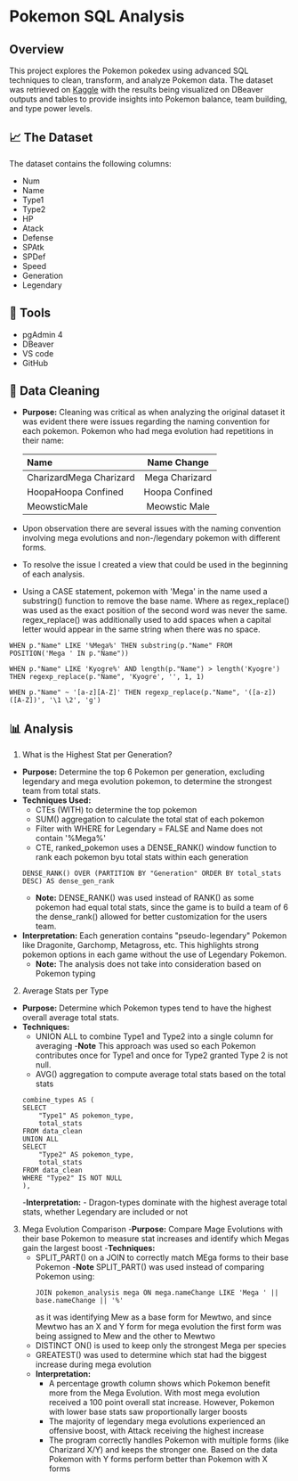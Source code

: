 # Pokemon SQL Analysis

## Overview
This project explores the Pokemon pokedex using advanced SQL techniques to clean, transform, and analyze Pokemon data. The dataset was retrieved on [Kaggle](https://www.kaggle.com/datasets/mlomuscio/pokemon?select=PokemonData.csv) with the results being visualized on DBeaver outputs and tables to provide insights into Pokemon balance, team building, and type power levels. 

## 📈 The Dataset 
The dataset contains the following columns:
- Num
- Name
- Type1
- Type2
- HP
- Atack
- Defense
- SPAtk
- SPDef
- Speed
- Generation
- Legendary

## 🔧 Tools 
- pgAdmin 4
- DBeaver
- VS code
- GitHub

## 🧼 Data Cleaning
- **Purpose:** Cleaning was critical as when analyzing the original dataset it was evident there were issues regarding the naming convention for each pokemon. Pokemon who had mega evolution had repetitions in their name:

    | Name | Name Change | 
    | :------- | :------: | 
    | CharizardMega Charizard | Mega Charizard | 
    | HoopaHoopa Confined  | Hoopa Confined  | 
    | MeowsticMale  | Meowstic Male  |  
- Upon observation there are several issues with the naming convention involving mega evolutions and non-/legendary pokemon with different forms. 
- To resolve the issue I created a view that could be used in the beginning of each analysis.
- Using a CASE statement, pokemon with 'Mega' in the name used a substring() function to remove the base name. Where as regex_replace() was used as the exact position of the second word was never the same. regex_replace() was additionally used to add spaces when a capital letter would appear in the same string when there was no space.
```
WHEN p."Name" LIKE '%Mega%' THEN substring(p."Name" FROM POSITION('Mega ' IN p."Name"))

WHEN p."Name" LIKE 'Kyogre%' AND length(p."Name") > length('Kyogre') THEN regexp_replace(p."Name", 'Kyogre', '', 1, 1)

WHEN p."Name" ~ '[a-z][A-Z]' THEN regexp_replace(p."Name", '([a-z])([A-Z])', '\1 \2', 'g')
```
## 📊 Analysis
1. What is the Highest Stat per Generation?
- **Purpose:** Determine the top 6 Pokemon per generation, excluding legendary and mega evolution pokemon, to determine the strongest team from total stats.
- **Techniques Used:** 
    - CTEs (WITH) to determine the top pokemon
    - SUM() aggregation to calculate the total stat of each pokemon
    - Filter with WHERE for Legendary = FALSE and Name does not contain '%Mega%'
    - CTE, ranked_pokemon uses a DENSE_RANK() window function to rank each pokemon byu total stats within each generation
    ```
    DENSE_RANK() OVER (PARTITION BY "Generation" ORDER BY total_stats DESC) AS dense_gen_rank
    ```
    - **Note:** DENSE_RANK() was used instead of RANK() as some pokemon had equal total stats, since the game is to build a team of 6 the dense_rank() allowed for better customization for the users team.
- **Interpretation:** Each generation contains "pseudo-legendary" Pokemon like Dragonite, Garchomp, Metagross, etc. This highlights strong pokemon options in each game without the use of Legendary Pokemon. 
    - **Note:** The analysis does not take into consideration based on Pokemon typing

2. Average Stats per Type
- **Purpose:** Determine which Pokemon types tend to have the highest overall average total stats.
- **Techniques:** 
    - UNION ALL to combine Type1 and Type2 into a single column for averaging
        -**Note** This approach was used so each Pokemon contributes once for Type1 and once for Type2 granted Type 2 is not null. 
    - AVG() aggregation to compute average total stats based on the total stats
    ```
    combine_types AS (
    SELECT
	    "Type1" AS pokemon_type,
	    total_stats
    FROM data_clean
    UNION ALL
    SELECT 
	    "Type2" AS pokemon_type,
	    total_stats
    FROM data_clean
    WHERE "Type2" IS NOT NULL
    ),
    ```
    -**Interpretation:** 
        - Dragon-types dominate with the highest average total stats, whether Legendary are included or not
3. Mega Evolution Comparison
-**Purpose:** Compare Mage Evolutions with their base Pokemon to measure stat increases and identify which Megas gain the largest boost
-**Techniques:** 
    - SPLIT_PART() on a JOIN to correctly match MEga forms to their base Pokemon
        -**Note** SPLIT_PART() was used instead of comparing Pokemon using:
        ```
        JOIN pokemon_analysis mega ON mega.nameChange LIKE 'Mega ' || base.nameChange || '%'
        ```  
        as it was identifying Mew as a base form for Mewtwo, and since Mewtwo has an X and Y form for mega evolution the first form was being assigned to Mew and the other to Mewtwo
    - DISTINCT ON() is used to keep only the strongest Mega per species
    - GREATEST() was used to determine which stat had the biggest increase during mega evolution
    - **Interpretation:** 
        - A percentage growth column shows which Pokemon benefit more from the Mega Evolution. With most mega evolution received a 100 point overall stat increase. However, Pokemon with lower base stats saw proportionally larger boosts
        - The majority of legendary mega evolutions experienced an offensive boost, with Attack receiving the highest increase
        - The program correctly handles Pokemon with multiple forms (like Charizard X/Y) and keeps the stronger one. Based on the data Pokemon with Y forms perform better than Pokemon with X forms
